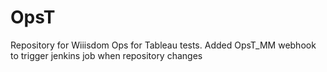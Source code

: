 # OpsT
Repository for Wiiisdom Ops for Tableau tests. 
Added OpsT_MM webhook to trigger jenkins job when repository changes